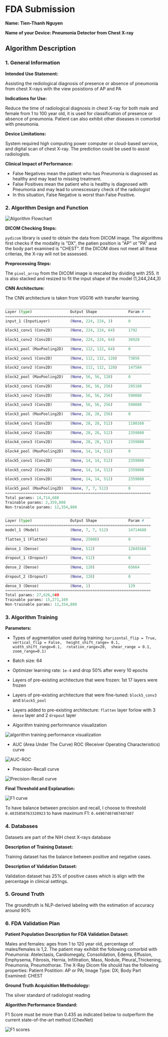 # FDA  Submission

**Name: Tien-Thanh Nguyen**

**Name of your Device: Pneumonia Detector from Chest X-ray**

## Algorithm Description 

### 1. General Information

**Intended Use Statement:** 

Assisting the rediological diagnosis of presence or absence of pneumonia from chest X-rays with the view posistions of AP and PA

**Indications for Use:** 

Reduce the time of radiological diagnosis in chest X-ray for both male and female from 1 to 100 year old, it is used for classification of presence or absence of pneumonia. Patient can also exhibit other diseases in comorbid with pneumonia.

**Device Limitations:** 

System required high computing power computer or cloud-based service, and digital scan of chest X-ray. The prediction could be used to assist radiologists.

**Clinical Impact of Performance:**

- False Negatives mean the patient who has Pneumonia is diagnosed as healthy and may lead to missing treatment.
- False Positives mean the patient who is healthy is diagnosed with Pneumonia and may lead to unnescessary check of the radiologist
- In this situation, False Negative is worst than False Positive.

### 2. Algorithm Design and Function

![Algorithm Flowchart](workflow.png "Algorithm Flowchart")

**DICOM Checking Steps:**

`pydicom` library is used to obtain the data from DICOM image. The algorithms first  checks if the modality is "DX", the patien position is "AP" ot "PA" and the body part examined is "CHEST". If the DICOM does not meet all these criterias, the X-ray will not be assessed.

**Preprocessing Steps:**

The `pixel_array` from the DICOM image is rescaled by dividing with 255. It is also stacked and resized to fit the input shape of the model (1,244,244,3)

**CNN Architecture:**

The CNN architecture is taken from VGG16 with transfer learning.

````python
_________________________________________________________________
Layer (type)                 Output Shape              Param #   
=================================================================
input_1 (InputLayer)         (None, 224, 224, 3)       0         
_________________________________________________________________
block1_conv1 (Conv2D)        (None, 224, 224, 64)      1792      
_________________________________________________________________
block1_conv2 (Conv2D)        (None, 224, 224, 64)      36928     
_________________________________________________________________
block1_pool (MaxPooling2D)   (None, 112, 112, 64)      0         
_________________________________________________________________
block2_conv1 (Conv2D)        (None, 112, 112, 128)     73856     
_________________________________________________________________
block2_conv2 (Conv2D)        (None, 112, 112, 128)     147584    
_________________________________________________________________
block2_pool (MaxPooling2D)   (None, 56, 56, 128)       0         
_________________________________________________________________
block3_conv1 (Conv2D)        (None, 56, 56, 256)       295168    
_________________________________________________________________
block3_conv2 (Conv2D)        (None, 56, 56, 256)       590080    
_________________________________________________________________
block3_conv3 (Conv2D)        (None, 56, 56, 256)       590080    
_________________________________________________________________
block3_pool (MaxPooling2D)   (None, 28, 28, 256)       0         
_________________________________________________________________
block4_conv1 (Conv2D)        (None, 28, 28, 512)       1180160   
_________________________________________________________________
block4_conv2 (Conv2D)        (None, 28, 28, 512)       2359808   
_________________________________________________________________
block4_conv3 (Conv2D)        (None, 28, 28, 512)       2359808   
_________________________________________________________________
block4_pool (MaxPooling2D)   (None, 14, 14, 512)       0         
_________________________________________________________________
block5_conv1 (Conv2D)        (None, 14, 14, 512)       2359808   
_________________________________________________________________
block5_conv2 (Conv2D)        (None, 14, 14, 512)       2359808   
_________________________________________________________________
block5_conv3 (Conv2D)        (None, 14, 14, 512)       2359808   
_________________________________________________________________
block5_pool (MaxPooling2D)   (None, 7, 7, 512)         0         
=================================================================
Total params: 14,714,688
Trainable params: 2,359,808
Non-trainable params: 12,354,880

_________________________________________________________________
Layer (type)                 Output Shape              Param #   
=================================================================
model_1 (Model)              (None, 7, 7, 512)         14714688  
_________________________________________________________________
flatten_1 (Flatten)          (None, 25088)             0         
_________________________________________________________________
dense_1 (Dense)              (None, 512)               12845568  
_________________________________________________________________
dropout_1 (Dropout)          (None, 512)               0         
_________________________________________________________________
dense_2 (Dense)              (None, 128)               65664     
_________________________________________________________________
dropout_2 (Dropout)          (None, 128)               0         
_________________________________________________________________
dense_3 (Dense)              (None, 1)                 129       
=================================================================
Total params: 27,626,049
Trainable params: 15,271,169
Non-trainable params: 12,354,880
````

### 3. Algorithm Training

**Parameters:**

* Types of augmentation used during training: `horizontal_flip = True, 
                                  vertical_flip = False, 
                                  height_shift_range= 0.1, 
                                  width_shift_range=0.1, 
                                  rotation_range=20, 
                                  shear_range = 0.1,
                                  zoom_range=0.1)`
                                  
* Batch size: 64
* Optimizer learning rate: `1e-4` and drop 50% after every 10 epochs
* Layers of pre-existing architecture that were frozen: 1st 17 layers were frozen
* Layers of pre-existing architecture that were fine-tuned: `block5_conv3` and `block5_pool`
* Layers added to pre-existing architecture: `flatten` layer forlow with 3 `dense` layer and 2 `dropout` layer

* Algorithm training performnance visualization

![algorithm training performance visualization](accu_loss.png "Algorithm training performnance visualization")

* AUC (Area Under The Curve) ROC (Receiver Operating Characteristics) curve

![AUC-ROC](auc.png "AUC - ROC")

* Precision-Recall curve

![Precision-Recall curve](recall_precision.png "Precision-Recall curve")


**Final Threshold and Explanation:**

![F1 curve](f1.png "F1 curve")

To have balance between precision and recall, I choose to threshold `0.4035850763320923` to have maximum F1: `0.44907407407407407`

### 4. Databases

Datasets are part of the NIH chest X-rays database

**Description of Training Dataset:** 

Training dataset has the balance between positive and negative cases.

**Description of Validation Dataset:** 

Validation dataset has 25% of positive cases which is align with the percentage in clinical settings.

### 5. Ground Truth

The groundtruth is NLP-derived labeling with the estimation of accuracy around 90%


### 6. FDA Validation Plan

**Patient Population Description for FDA Validation Dataset:**

Males and females: ages from 1 to 120 year old, percentage of males/females is 1,2. The patient may exihibit the following comorbid with Pneumonia: Atelectasis, Cardiomegaly, Consolidation, Edema, Effusion, Emphysema, Fibrosis, Hernia, Infiltration, Mass, Nodule, Pleural_Thickening, Pneumonia, Pneumothorax. The X-Ray Dicom file should has the following properties: Patient Postition: AP or PA; Image Type: DX; Body Part Examined: CHEST

**Ground Truth Acquisition Methodology:**

The silver standard of radiologist reading

**Algorithm Performance Standard:**

F1 Score must be more than 0.435 as indicated below to outperform the current state-of-the-art method (ChexNet)

![F1 scores](ChestNet-F1-Scores.png "F1 scores")
